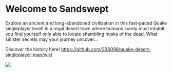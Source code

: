 # Welcome to Sandswept
Explore an ancient and long-abandoned civilization in this fast-paced Quake singleplayer level! In a regal desert town where humans surely must inhabit, you find yourself only able to locate shambling husks of the dead. What sinister secrets may your journey uncover...

Discover the history here! https://github.com/336098/quake-desert-singleplayer-map/wiki

![](https://i.imgur.com/x5efPMa.png)
